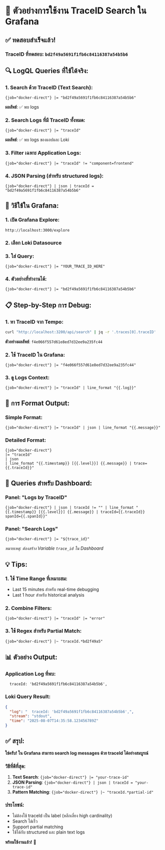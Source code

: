 # 🎯 ตัวอย่างการใช้งาน TraceID Search ใน Grafana

## ✅ ทดสอบสำเร็จแล้ว!

### TraceID ที่ทดสอบ: `bd2f49a5691f1fb6c84116387a54b5b6`

## 🔍 LogQL Queries ที่ใช้ได้จริง:

### 1. Search ด้วย TraceID (Text Search):
```logql
{job="docker-direct"} |= "bd2f49a5691f1fb6c84116387a54b5b6"
```
**ผลลัพธ์**: ✅ พบ logs

### 2. Search Logs ที่มี TraceID ทั้งหมด:
```logql
{job="docker-direct"} |= "traceId"
```
**ผลลัพธ์**: ✅ พบ logs ของแอปและ Loki

### 3. Filter เฉพาะ Application Logs:
```logql
{job="docker-direct"} |= "traceId" != "component=frontend"
```

### 4. JSON Parsing (สำหรับ structured logs):
```logql
{job="docker-direct"} | json | traceId = "bd2f49a5691f1fb6c84116387a54b5b6"
```

## 🚀 วิธีใช้ใน Grafana:

### 1. เปิด Grafana Explore:
```
http://localhost:3000/explore
```

### 2. เลือก Loki Datasource

### 3. ใส่ Query:
```logql
{job="docker-direct"} |= "YOUR_TRACE_ID_HERE"
```

### 4. ตัวอย่างที่ทำงานได้:
```logql
{job="docker-direct"} |= "bd2f49a5691f1fb6c84116387a54b5b6"
```

## 📋 Step-by-Step การ Debug:

### 1. หา TraceID จาก Tempo:
```bash
curl "http://localhost:3200/api/search" | jq -r '.traces[0].traceID'
```
**ตัวอย่างผลลัพธ์**: `f4e066f557d61e8ed7d32ee9a235fc44`

### 2. ใช้ TraceID ใน Grafana:
```logql
{job="docker-direct"} |= "f4e066f557d61e8ed7d32ee9a235fc44"
```

### 3. ดู Logs Context:
```logql
{job="docker-direct"} |= "traceId" | line_format "{{.log}}"
```

## 🎨 การ Format Output:

### Simple Format:
```logql
{job="docker-direct"} |= "traceId" | json | line_format "{{.message}}"
```

### Detailed Format:
```logql
{job="docker-direct"} 
|= "traceId" 
| json 
| line_format "{{.timestamp}} [{{.level}}] {{.message}} | trace={{.traceId}}"
```

## 🔧 Queries สำหรับ Dashboard:

### Panel: "Logs by TraceID"
```logql
{job="docker-direct"} | json | traceId != "" | line_format "{{.timestamp}} [{{.level}}] {{.message}} | traceId={{.traceId}} spanId={{.spanId}}"
```

### Panel: "Search Logs"
```logql
{job="docker-direct"} |= "${trace_id}"
```
*หมายเหตุ: ต้องสร้าง Variable `trace_id` ใน Dashboard*

## 💡 Tips:

### 1. ใช้ Time Range ที่เหมาะสม:
- Last 15 minutes สำหรับ real-time debugging
- Last 1 hour สำหรับ historical analysis

### 2. Combine Filters:
```logql
{job="docker-direct"} |= "traceId" |= "error"
```

### 3. ใช้ Regex สำหรับ Partial Match:
```logql
{job="docker-direct"} |~ "traceId.*bd2f49a5"
```

## 📊 ตัวอย่าง Output:

### Application Log ที่พบ:
```
  traceId: 'bd2f49a5691f1fb6c84116387a54b5b6',
```

### Loki Query Result:
```json
{
  "log": "  traceId: 'bd2f49a5691f1fb6c84116387a54b5b6',",
  "stream": "stdout",
  "time": "2025-08-07T14:35:58.123456789Z"
}
```

## ✅ สรุป:

**ใช่ครับ! ใน Grafana สามารถ search log messages ด้วย traceId ได้อย่างสมบูรณ์**

### วิธีที่ดีที่สุด:
1. **Text Search**: `{job="docker-direct"} |= "your-trace-id"`
2. **JSON Parsing**: `{job="docker-direct"} | json | traceId = "your-trace-id"`
3. **Pattern Matching**: `{job="docker-direct"} |~ "traceId.*partial-id"`

### ประโยชน์:
- ไม่ต้องใช้ traceId เป็น label (หลีกเลี่ยง high cardinality)
- Search ได้เร็ว
- Support partial matching
- ใช้ได้กับ structured และ plain text logs

**พร้อมใช้งานแล้ว!** 🎉
